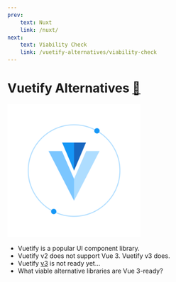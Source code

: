 ```yaml
---
prev:
    text: Nuxt
    link: /nuxt/
next:
    text: Viability Check
    link: /vuetify-alternatives/viability-check
---
```


# Vuetify Alternatives [🧵](https://vuetifyjs.com/en/)

<img src="./vuetify-logo.png" height="300" alt="Vuetify Logo" />

- Vuetify is a popular UI component library.
- Vuetify v2 does not support Vue 3. Vuetify v3 does.
- Vuetify [v3](https://github.com/vuetifyjs/vuetify/milestone/45) is not ready yet...
- What viable alternative libraries are Vue 3-ready?
